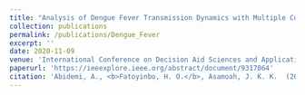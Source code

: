 ```yaml
---
title: "Analysis of Dengue Fever Transmission Dynamics with Multiple Controls: A Mathematical Approach"
collection: publications
permalink: /publications/Dengue_Fever
excerpt: ''
date: 2020-11-09
venue: 'International Conference on Decision Aid Sciences and Application (DASA)'
paperurl: 'https://ieeexplore.ieee.org/abstract/document/9317064'
citation: 'Abidemi, A., <b>Fatoyinbo, H. O.</b>, Asamoah, J. K. K.  (2020). &quot;Analysis of Dengue Fever Transmission Dynamics with Multiple Controls: A Mathematical Approach&quot; <i>IEEE Xplore</i>'
---
```







